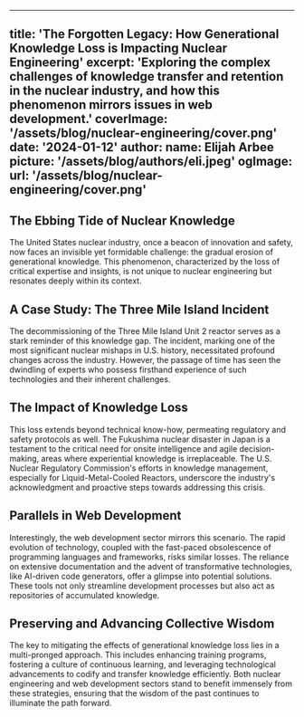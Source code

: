 
---
title: 'The Forgotten Legacy: How Generational Knowledge Loss is Impacting Nuclear Engineering'
excerpt: 'Exploring the complex challenges of knowledge transfer and retention in the nuclear industry, and how this phenomenon mirrors issues in web development.'
coverImage: '/assets/blog/nuclear-engineering/cover.png'
date: '2024-01-12'
author:
  name: Elijah Arbee
  picture: '/assets/blog/authors/eli.jpeg'
ogImage:
  url: '/assets/blog/nuclear-engineering/cover.png'
---

## The Ebbing Tide of Nuclear Knowledge

The United States nuclear industry, once a beacon of innovation and safety, now faces an invisible yet formidable challenge: the gradual erosion of generational knowledge. This phenomenon, characterized by the loss of critical expertise and insights, is not unique to nuclear engineering but resonates deeply within its context.

## A Case Study: The Three Mile Island Incident

The decommissioning of the Three Mile Island Unit 2 reactor serves as a stark reminder of this knowledge gap. The incident, marking one of the most significant nuclear mishaps in U.S. history, necessitated profound changes across the industry. However, the passage of time has seen the dwindling of experts who possess firsthand experience of such technologies and their inherent challenges.

## The Impact of Knowledge Loss

This loss extends beyond technical know-how, permeating regulatory and safety protocols as well. The Fukushima nuclear disaster in Japan is a testament to the critical need for onsite intelligence and agile decision-making, areas where experiential knowledge is irreplaceable. The U.S. Nuclear Regulatory Commission's efforts in knowledge management, especially for Liquid-Metal-Cooled Reactors, underscore the industry's acknowledgment and proactive steps towards addressing this crisis.

## Parallels in Web Development

Interestingly, the web development sector mirrors this scenario. The rapid evolution of technology, coupled with the fast-paced obsolescence of programming languages and frameworks, risks similar losses. The reliance on extensive documentation and the advent of transformative technologies, like AI-driven code generators, offer a glimpse into potential solutions. These tools not only streamline development processes but also act as repositories of accumulated knowledge.

## Preserving and Advancing Collective Wisdom

The key to mitigating the effects of generational knowledge loss lies in a multi-pronged approach. This includes enhancing training programs, fostering a culture of continuous learning, and leveraging technological advancements to codify and transfer knowledge efficiently. Both nuclear engineering and web development sectors stand to benefit immensely from these strategies, ensuring that the wisdom of the past continues to illuminate the path forward.

